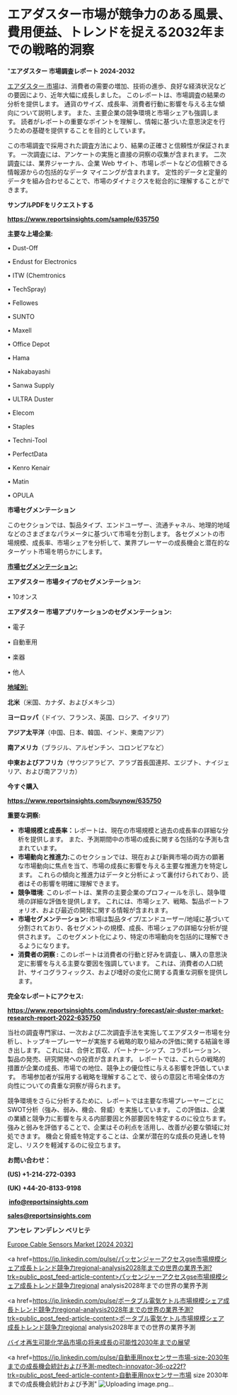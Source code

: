 # エアダスター市場が競争力のある風景、費用便益、トレンドを捉える2032年までの戦略的洞察

"<strong>エアダスター 市場調査レポート 2024-2032</strong>

<a href=https://www.reportsinsights.com/sample/635750>エアダスター 市場</a>は、消費者の需要の増加、技術の進歩、良好な経済状況などの要因により、近年大幅に成長しました。 このレポートは、市場調査の結果の分析を提供します。 通貨のサイズ、成長率、消費者行動に影響を与える主な傾向について説明します。 また、主要企業の競争環境と市場シェアも強調します。 読者がレポートの重要なポイントを理解し、情報に基づいた意思決定を行うための基礎を提供することを目的としています。

この市場調査で採用された調査方法により、結果の正確さと信頼性が保証されます。 一次調査には、アンケートの実施と直接の洞察の収集が含まれます。 二次調査には、業界ジャーナル、企業 Web サイト、市場レポートなどの信頼できる情報源からの包括的なデータ マイニングが含まれます。 定性的データと定量的データを組み合わせることで、市場のダイナミクスを総合的に理解することができます。

<strong><b>サンプルPDFをリクエストする</b></strong>

<a href=https://www.reportsinsights.com/sample/635750><strong><u>https://www.reportsinsights.com/sample/635750</u></strong></a>

<strong>主要な上場企業:</strong>

• Dust-Off

• Endust for Electronics

• ITW (Chemtronics

• TechSpray)

• Fellowes

• SUNTO

• Maxell

• Office Depot

• Hama

• Nakabayashi

• Sanwa Supply

• ULTRA Duster

• Elecom

• Staples

• Techni-Tool

• PerfectData

• Kenro Kenair

• Matin

• OPULA

<strong>市場セグメンテーション</strong>

このセクションでは、製品タイプ、エンドユーザー、流通チャネル、地理的地域などのさまざまなパラメータに基づいて市場を分割します。 各セグメントの市場規模、成長率、市場シェアを分析して、業界プレーヤーの成長機会と潜在的なターゲット市場を明らかにします。

<strong><u>市場セグメンテーション</u></strong><strong><u>:</u></strong>

<strong>エアダスター 市場タイプのセグメンテーション:</strong>

• 10オンス

<strong>エアダスター 市場アプリケーションのセグメンテーション:</strong>

• 電子

• 自動車用

• 楽器

• 他人

<strong><u>地域別</u></strong><strong><u>:</u></strong>

<strong>北米</strong>（米国、カナダ、およびメキシコ）

<strong>ヨーロッパ</strong>（ドイツ、フランス、英国、ロシア、イタリア）

<strong>アジア太平洋</strong>（中国、日本、韓国、インド、東南アジア）

<strong>南アメリカ</strong>（ブラジル、アルゼンチン、コロンビアなど）

<strong>中東およびアフリカ</strong>（サウジアラビア、アラブ首長国連邦、エジプト、ナイジェリア、および南アフリカ）

<strong>今すぐ購入</strong>

<a href=https://www.reportsinsights.com/buynow/635750><strong><u>https://www.reportsinsights.com/buynow/635750</u></strong></a>

<strong>重要な洞察:</strong>
<ul>
  <li><strong>市場規模と成長率：</strong>レポートは、現在の市場規模と過去の成長率の詳細な分析を提供します。 また、予測期間中の市場の成長に関する包括的な予測も含まれています。</li>
  <li><strong>市場動向と推進力:</strong>このセクションでは、現在および新興市場の両方の顕著な市場動向に焦点を当て、市場の成長に影響を与える主要な推進力を特定します。 これらの傾向と推進力はデータと分析によって裏付けられており、読者はその影響を明確に理解できます。</li>
  <li><strong>競争環境</strong>: このレポートは、業界の主要企業のプロフィールを示し、競争環境の詳細な評価を提供します。 これには、市場シェア、戦略、製品ポートフォリオ、および最近の開発に関する情報が含まれます。</li>
  <li><strong>市場セグメンテーション: </strong>市場は製品タイプ/エンドユーザー/地域に基づいて分割されており、各セグメントの規模、成長、市場シェアの詳細な分析が提供されます。 このセグメント化により、特定の市場動向を包括的に理解できるようになります。</li>
  <li><strong>消費者の洞察 : </strong>このレポートは消費者の行動と好みを調査し、購入の意思決定に影響を与える主要な要因を強調しています。 これは、消費者の人口統計、サイコグラフィックス、および嗜好の変化に関する貴重な洞察を提供します。</li>
</ul>
<strong>完全なレポートにアクセス:</strong>

<a href=https://www.reportsinsights.com/industry-forecast/air-duster-market-research-report-2022-635750><strong><u><b>https://www.reportsinsights.com/industry-forecast/air-duster-market-research-report-2022-635750</b></u></strong></a>

当社の調査専門家は、一次および二次調査手法を実施してエアダスター市場を分析し、トップキープレーヤーが実施する戦略的取り組みの評価に関する結論を導き出します。 これには、合併と買収、パートナーシップ、コラボレーション、製品の発売、研究開発への投資が含まれます。 レポートでは、これらの戦略的措置が企業の成長、市場での地位、競争上の優位性に与える影響を評価しています。 市場参加者が採用する戦略を理解することで、彼らの意図と市場全体の方向性についての貴重な洞察が得られます。

競争環境をさらに分析するために、レポートでは主要な市場プレーヤーごとにSWOT分析（強み、弱み、機会、脅威）を実施しています。 この評価は、企業の業績と競争力に影響を与える内部要因と外部要因を特定するのに役立ちます。 強みと弱みを評価することで、企業はその利点を活用し、改善が必要な領域に対処できます。 機会と脅威を特定することは、企業が潜在的な成長の見通しを特定し、リスクを軽減するのに役立ちます。

<strong>お問い合わせ：</strong>

<strong>(US) +1-214-272-0393</strong>

<strong>(UK) +44-20-8133-9198</strong>

<strong> </strong><a href=info@reportsinsights.com><strong><u>info@reportsinsights.com</u></strong></a>

<a href=sales@reportsinsights.com><strong><u>sales@reportsinsights.com</u></strong></a>

<strong>アンセレ アンデレン ベリヒテ</strong>

<a href=https://www.linkedin.com/pulse/europe-cable-sensors-market-latest-trends-du4xf/>Europe Cable Sensors Market [2024 2032]</a>

<a href=https://jp.linkedin.com/pulse/パッセンジャーアクセスgse市場規模シェア成長トレンド競争力regional-analysis2028年までの世界の業界予測?trk=public_post_feed-article-content>パッセンジャーアクセスgse市場規模シェア成長トレンド競争力regional analysis2028年までの世界の業界予測</a>

<a href=https://jp.linkedin.com/pulse/ポータブル電気ケトル市場規模シェア成長トレンド競争力regional-analysis2028年までの世界の業界予測?trk=public_post_feed-article-content>ポータブル電気ケトル市場規模シェア成長トレンド競争力regional analysis2028年までの世界の業界予測</a>

<a href=https://www.linkedin.com/pulse/バイオ再生可能化学品市場の将来成長の可能性2030年までの展望-reportsinsights-pvt-ltd/>バイオ再生可能化学品市場の将来成長の可能性2030年までの展望</a>

<a href=https://jp.linkedin.com/pulse/自動車用noxセンサー市場-size-2030年までの成長機会統計および予測-medtech-innovator-36-oz22f?trk=public_post_feed-article-content>自動車用noxセンサー市場 size 2030年までの成長機会統計および予測</a>"
![Uploading image.png…]()
